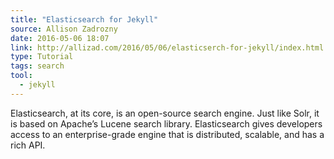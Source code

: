 ```yaml
---
title: "Elasticsearch for Jekyll"
source: Allison Zadrozny
date: 2016-05-06 18:07
link: http://allizad.com/2016/05/06/elasticserch-for-jekyll/index.html
type: Tutorial
tags: search
tool:
  - jekyll
---
```

Elasticsearch, at its core, is an open-source search engine. Just like Solr, it is based on Apache’s Lucene search library. Elasticsearch gives developers access to an enterprise-grade engine that is distributed, scalable, and has a rich API.





